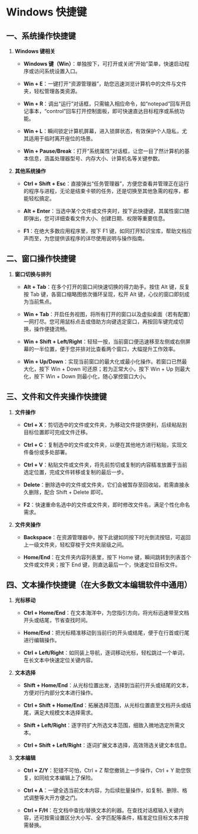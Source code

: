 # Windows 快捷键

 ## 一、系统操作快捷键

1. **Windows 键相关**  

   	- **Windows 键（Win）**：单独按下，可打开或关闭“开始”菜单，快速启动程序或访问系统设置入口。  

   	-   **Win + E**：一键打开“资源管理器”，助您迅速浏览计算机中的文件与文件夹，轻松管理各类资源。    

   	-  **Win + R**：调出“运行”对话框，只需输入相应命令，如“notepad”回车开启记事本，“control”回车打开控制面板，即可快速直达目标程序或系统功能。    

   	-  **Win + L**：瞬间锁定计算机屏幕，进入锁屏状态，有效保护个人隐私，尤其适用于临时离开座位的场景。    

   	-  **Win + Pause/Break**：打开“系统属性”对话框，让您一目了然计算机的基本信息，涵盖处理器型号、内存大小、计算机名等关键参数。 

2. **其他系统操作**    

   	- **Ctrl + Shift + Esc**：直接弹出“任务管理器”，方便您查看并管理正在运行的程序与进程，无论是结束卡顿的任务，还是切换至其他急需的程序，都能轻松搞定。    

   	-  **Alt + Enter**：当选中某个文件或文件夹时，按下此快捷键，其属性窗口随即弹出，您可详细查看文件大小、创建日期、权限等重要信息。    

   	- **F1**：在绝大多数应用程序里，按下 F1 键，如同打开知识宝库，帮助文档应声而至，为您提供该程序的详尽使用说明与操作指南。

 ## 二、窗口操作快捷键 

1. **窗口切换与排列**    

   - **Alt + Tab**：在多个打开的窗口间快速切换的得力助手。按住 Alt 键，反复按 Tab 键，各窗口缩略图依次循环呈现，松开 Alt 键，心仪的窗口即刻成为当前焦点。    

   -  **Win + Tab**：开启任务视图，将所有打开的窗口以及虚拟桌面（若有配置）一网打尽。您可用鼠标点击或借助方向键选定窗口，再按回车键完成切换，操作便捷流畅。    

   - **Win + Shift + Left/Right**：轻轻一按，当前窗口便迅速移至左侧或右侧屏幕的一半位置，便于您并排对比查看两个窗口，大幅提升工作效率。    

   -  **Win + Up/Down**：实现当前窗口的最大化或最小化操作。若窗口已然最大化，按下 Win + Down 可还原；若为正常大小，按下 Win + Up 则最大化，按下 Win + Down 则最小化，随心掌控窗口大小。 

## 三、文件和文件夹操作快捷键 

1. **文件操作**    

   - **Ctrl + X**：剪切选中的文件或文件夹，为移动文件提供便利，后续粘贴到目标位置即可完成文件迁移。    

   - **Ctrl + C**：复制选中的文件或文件夹，以便在其他地方进行粘贴，实现文件备份或多处部署。    

   - **Ctrl + V**：粘贴文件或文件夹，将先前剪切或复制的内容精准放置于当前选定位置，完成文件转移或复制的最后一步。    

   -  **Delete**：删除选中的文件或文件夹，它们会被暂存至回收站，若需直接永久删除，配合 Shift + Delete 即可。    

   -  **F2**：快速重命名选中的文件或文件夹，即时修改文件名，满足个性化命名需求。

2. **文件夹操作**    

   - **Backspace**：在资源管理器中，按下此键如同按下时光倒流按钮，可返回上一级文件夹，轻松穿梭于文件夹层级之间。    

   -  **Home/End**：在文件夹内容列表里，按下 Home 键，瞬间跳转到列表首个文件或文件夹；按下 End 键，则直达最后一个，快速定位目标文件。 

## 四、文本操作快捷键（在大多数文本编辑软件中通用） 

1. **光标移动**    

   	- **Ctrl + Home/End**：在文本海洋中，为您指引方向，将光标迅速带至文档开头或结尾，节省查找时间。    

   	-  **Home/End**：把光标精准移动到当前行的开头或结尾，便于在行首或行尾进行编辑操作。    

   	-  **Ctrl + Left/Right**：如同装上导航，逐词移动光标，轻松跳过一个单词，在长文本中快速定位关键内容。 

2. **文本选择**    

   	- **Shift + Home/End**：从光标位置出发，选择到当前行开头或结尾的文本，方便对行内部分文本进行操作。    

   	-  **Ctrl + Shift + Home/End**：拓展选择范围，从光标位置直至文档开头或结尾，满足大规模文本选择需求。    

   	-  **Shift + Left/Right**：逐字符扩大所选文本范围，细致入微地选定所需文本。    

   	-  **Ctrl + Shift + Left/Right**：逐词扩展文本选择，高效筛选关键文本信息。 

3. **文本编辑**    

   - **Ctrl + Z/Y**：犯错不可怕，Ctrl + Z 帮您撤销上一步操作，Ctrl + Y 助您恢复，如同给文本编辑上了保险。    

   -  **Ctrl + A**：一键全选当前文本内容，为后续批量操作，如复制、删除、格式调整等大开方便之门。    

   -  **Ctrl + F/H**：在文档中查找/替换文本的利器。在查找对话框输入关键内容，还可按需设置区分大小写、全字匹配等条件，精准定位目标文本并按需替换。 